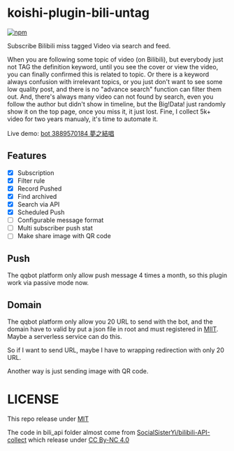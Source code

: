 # koishi-plugin-bili-untag

[![npm](https://img.shields.io/npm/v/koishi-plugin-bili-untag?style=flat-square)](https://www.npmjs.com/package/koishi-plugin-bili-untag)

Subscribe Bilibili miss tagged Video via search and feed.

When you are following some topic of video (on Bilibili), but everybody just not TAG the definition keyword, until you see the cover or view the video, you can finally confirmed this is related to topic.
Or there is a keyword always confusion with irrelevant topics, or you just don't want to see some low quality post, and there is no "advance search" function can filter them out.
And, there's always many video can not found by search, even you follow the author but didn't show in timeline, but the Big!Data! just randomly show it on the top page, once you miss it, it just lost.
Fine, I collect 5k+ video for two years manualy, it's time to automate it.

Live demo: [bot 3889570184 夢之結唱](https://qun.qq.com/qunpro/robot/qunshare?robot_appid=102662742&robot_uin=3889570184)

## Features
- [x] Subscription
- [x] Filter rule
- [x] Record Pushed
- [x] Find archived
- [x] Search via API
- [x] Scheduled Push
- [ ] Configurable message format
- [ ] Multi subscriber push stat
- [ ] Make share image with QR code

## Push
The qqbot platform only allow push message 4 times a month, so this plugin work via passive mode now.

## Domain
The qqbot platform only allow you 20 URL to send with the bot, and the domain have to valid by put a json file in root and must registered in [MIIT](www.miit.gov.cn).
Maybe a serverless service can do this.

So if I want to send URL, maybe I have to wrapping redirection with only 20 URL.

Another way is just sending image with QR code.

# LICENSE
This repo release under [MIT](LICENSE)

The code in bili_api folder almost come from [SocialSisterYi/bilibili-API-collect](/SocialSisterYi/bilibili-API-collect) which release under [CC By-NC 4.0](https://github.com/SocialSisterYi/bilibili-API-collect/blob/master/LICENSE)
